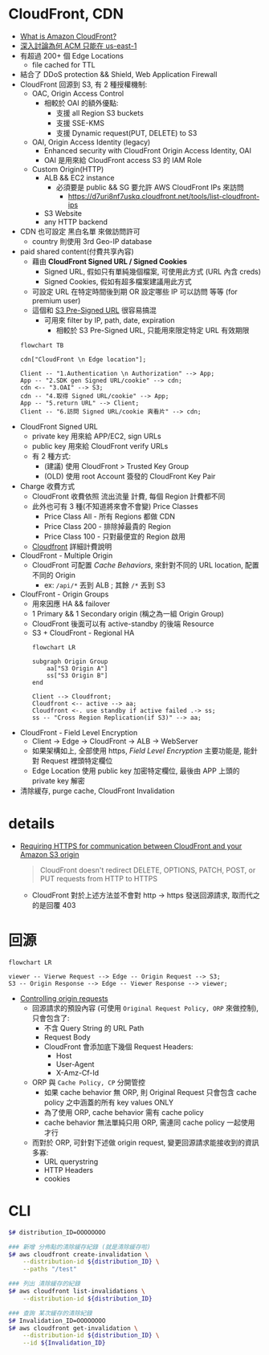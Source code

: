 
# CloudFront, CDN

- [What is Amazon CloudFront?](https://docs.aws.amazon.com/AmazonCloudFront/latest/DeveloperGuide/Introduction.html)
- [深入討論為何 ACM 只能在 us-east-1](https://ithelp.ithome.com.tw/articles/10242264)
- 有超過 200+ 個 Edge Locations
    - file cached for TTL
- 結合了 DDoS protection && Shield, Web Application Firewall
- CloudFront 回源到 S3, 有 2 種授權機制:
    - OAC, Origin Access Control
        - 相較於 OAI 的額外優點:
            - 支援 all Region S3 buckets
            - 支援 SSE-KMS
            - 支援 Dynamic request(PUT, DELETE) to S3
    - OAI, Origin Access Identity (legacy)
        - Enhanced security with CloudFront Origin Access Identity, OAI
        - OAI 是用來給 CloudFront access S3 的 IAM Role
    - Custom Origin(HTTP)
        - ALB && EC2 instance
            - 必須要是 public && SG 要允許 AWS CloudFront IPs 來訪問
                - https://d7uri8nf7uskq.cloudfront.net/tools/list-cloudfront-ips
        - S3 Website
        - any HTTP backend
- CDN 也可設定 黑白名單 來做訪問許可
    - country 則使用 3rd Geo-IP database
- paid shared content(付費共享內容)
    - 藉由 **CloudFront Signed URL / Signed Cookies**
        - Signed URL, 假如只有單純幾個檔案, 可使用此方式 (URL 內含 creds)
        - Signed Cookies, 假如有超多檔案建議用此方式
    - 可設定 URL 在特定時間後到期 OR 設定哪些 IP 可以訪問 等等 (for premium user)
    - 這個和 [S3 Pre-Signed URL](./S3.md#s3-pre-signed-urls) 很容易搞混
        - 可用來 filter by IP, path, date, expiration
            - 相較於 S3 Pre-Signed URL, 只能用來限定特定 URL 有效期限
    ```mermaid
    flowchart TB

    cdn["CloudFront \n Edge location"];

    Client -- "1.Authentication \n Authorization" --> App;
    App -- "2.SDK gen Signed URL/cookie" --> cdn;
    cdn <-- "3.OAI" --> S3;
    cdn -- "4.取得 Signed URL/cookie" --> App;
    App -- "5.return URL" --> Client;
    Client -- "6.訪問 Signed URL/cookie 爽看片" --> cdn;
    ```
- CloudFront Signed URL 
    - private key 用來給 APP/EC2, sign URLs
    - public key 用來給 CloudFront verify URLs
    - 有 2 種方式:
        - (建議) 使用 CloudFront > Trusted Key Group
        - (OLD) 使用 root Account 簽發的 CloudFront Key Pair
- Charge 收費方式
    - CloudFront 收費依照 流出流量 計費, 每個 Region 計費都不同
    - 此外也可有 3 種(不知道將來會不會變) Price Classes
        - Price Class All - 所有 Regions 都做 CDN
        - Price Class 200 - 排除掉最貴的 Region
        - Price Class 100 - 只對最便宜的 Region 啟用
    - [Cloudfront](https://aws.amazon.com/cloudfront/pricing/?nc1=h_ls) 詳細計費說明
- CloudFront - Multiple Origin
    - CloudFront 可配置 *Cache Behaviors*, 來針對不同的 URL location, 配置不同的 Origin
        - ex: `/api/*` 丟到 ALB ; 其餘 `/*` 丟到 S3
- CloufFront - Origin Groups
    - 用來因應 HA && failover
    - 1 Primary && 1 Secondary origin (稱之為一組 Origin Group)
    - CloudFront 後面可以有 active-standby 的後端 Resource
    - S3 + CloudFront - Regional HA
        ```mermaid
        flowchart LR

        subgraph Origin Group
            aa["S3 Origin A"]
            ss["S3 Origin B"]
        end

        Client --> Cloudfront;
        Cloudfront <-- active --> aa;
        Cloudfront <-. use standby if active failed .-> ss;
        ss -- "Cross Region Replication(if S3)" --> aa;
        ```
- CloudFront - Field Level Encryption
    - Client -> Edge -> CloudFront -> ALB -> WebServer
    - 如果架構如上, 全部使用 https, *Field Level Encryption* 主要功能是, 能針對 Request 裡頭特定欄位
    - Edge Location 使用 public key 加密特定欄位, 最後由 APP 上頭的 private key 解密
- 清除緩存, purge cache, CloudFront Invalidation


# details

- [Requiring HTTPS for communication between CloudFront and your Amazon S3 origin](https://docs.aws.amazon.com/AmazonCloudFront/latest/DeveloperGuide/using-https-cloudfront-to-s3-origin.html)
    > CloudFront doesn't redirect DELETE, OPTIONS, PATCH, POST, or PUT requests from HTTP to HTTPS
    - CloudFront 對於上述方法並不會對 http -> https 發送回源請求, 取而代之的是回覆 403


# 回源

```mermaid
flowchart LR

viewer -- Vierwe Request --> Edge -- Origin Request --> S3;
S3 -- Origin Response --> Edge -- Viewer Response --> viewer;
```

- [Controlling origin requests](https://docs.aws.amazon.com/AmazonCloudFront/latest/DeveloperGuide/controlling-origin-requests.html)
    - 回源請求的預設內容 (可使用 `Original Request Policy, ORP` 來做控制), 只會包含了:
        - 不含 Query String 的 URL Path
        - Request Body
        - CloudFront 會添加底下幾個 Request Headers:
            - Host
            - User-Agent
            - X-Amz-Cf-Id
    - ORP 與 `Cache Policy, CP` 分開管控
        - 如果 cache behavior 無 ORP, 則 Original Request 只會包含 cache policy 之中涵蓋的所有 key values ONLY
        - 為了使用 ORP, cache behavior 需有 cache policy
        - cache behavior 無法單純只用 ORP, 需連同 cache policy 一起使用才行
    - 而對於 ORP, 可針對下述做 origin request, 變更回源請求能接收到的資訊多寡:
        - URL querystring
        - HTTP Headers
        - cookies


# CLI

```bash
$# distribution_ID=OOOOOOOO

### 新增 分佈點的清除緩存紀錄 (就是清除緩存啦)
$# aws cloudfront create-invalidation \
    --distribution-id ${distribution_ID} \
    --paths "/test"

### 列出 清除緩存的紀錄
$# aws cloudfront list-invalidations \
    --distribution-id ${distribution_ID}

### 查詢 某次緩存的清除紀錄
$# Invalidation_ID=OOOOOOOO
$# aws cloudfront get-invalidation \
    --distribution-id ${distribution_ID} \
    --id ${Invalidation_ID}
```
